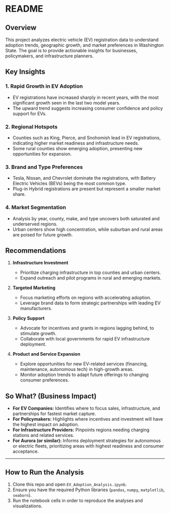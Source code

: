 # README

## Overview
This project analyzes electric vehicle (EV) registration data to understand adoption trends, geographic growth, and market preferences in Washington State. The goal is to provide actionable insights for businesses, policymakers, and infrastructure planners.

## Key Insights

### 1. **Rapid Growth in EV Adoption**
- EV registrations have increased sharply in recent years, with the most significant growth seen in the last two model years.
- The upward trend suggests increasing consumer confidence and policy support for EVs.

### 2. **Regional Hotspots**
- Counties such as King, Pierce, and Snohomish lead in EV registrations, indicating higher market readiness and infrastructure needs.
- Some rural counties show emerging adoption, presenting new opportunities for expansion.

### 3. **Brand and Type Preferences**
- Tesla, Nissan, and Chevrolet dominate the registrations, with Battery Electric Vehicles (BEVs) being the most common type.
- Plug-in Hybrid registrations are present but represent a smaller market share.

### 4. **Market Segmentation**
- Analysis by year, county, make, and type uncovers both saturated and underserved regions.
- Urban centers show high concentration, while suburban and rural areas are poised for future growth.

## Recommendations

1. **Infrastructure Investment**
   - Prioritize charging infrastructure in top counties and urban centers.
   - Expand outreach and pilot programs in rural and emerging markets.

2. **Targeted Marketing**
   - Focus marketing efforts on regions with accelerating adoption.
   - Leverage brand data to form strategic partnerships with leading EV manufacturers.

3. **Policy Support**
   - Advocate for incentives and grants in regions lagging behind, to stimulate growth.
   - Collaborate with local governments for rapid EV infrastructure deployment.

4. **Product and Service Expansion**
   - Explore opportunities for new EV-related services (financing, maintenance, autonomous tech) in high-growth areas.
   - Monitor adoption trends to adapt future offerings to changing consumer preferences.

## So What? (Business Impact)

- **For EV Companies:** Identifies where to focus sales, infrastructure, and partnerships for fastest market capture.
- **For Policymakers:** Highlights where incentives and investment will have the highest impact on adoption.
- **For Infrastructure Providers:** Pinpoints regions needing charging stations and related services.
- **For Aurora (or similar):** Informs deployment strategies for autonomous or electric fleets, prioritizing areas with highest readiness and consumer acceptance.

---

## How to Run the Analysis

1. Clone this repo and open `EV_Adoption_Analysis.ipynb`.
2. Ensure you have the required Python libraries (`pandas`, `numpy`, `matplotlib`, `seaborn`).
3. Run the notebook cells in order to reproduce the analyses and visualizations.
